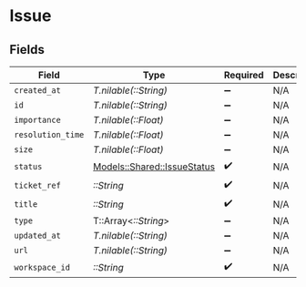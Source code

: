 # Issue


## Fields

| Field                                                             | Type                                                              | Required                                                          | Description                                                       |
| ----------------------------------------------------------------- | ----------------------------------------------------------------- | ----------------------------------------------------------------- | ----------------------------------------------------------------- |
| `created_at`                                                      | *T.nilable(::String)*                                             | :heavy_minus_sign:                                                | N/A                                                               |
| `id`                                                              | *T.nilable(::String)*                                             | :heavy_minus_sign:                                                | N/A                                                               |
| `importance`                                                      | *T.nilable(::Float)*                                              | :heavy_minus_sign:                                                | N/A                                                               |
| `resolution_time`                                                 | *T.nilable(::Float)*                                              | :heavy_minus_sign:                                                | N/A                                                               |
| `size`                                                            | *T.nilable(::Float)*                                              | :heavy_minus_sign:                                                | N/A                                                               |
| `status`                                                          | [Models::Shared::IssueStatus](../../models/shared/issuestatus.md) | :heavy_check_mark:                                                | N/A                                                               |
| `ticket_ref`                                                      | *::String*                                                        | :heavy_check_mark:                                                | N/A                                                               |
| `title`                                                           | *::String*                                                        | :heavy_check_mark:                                                | N/A                                                               |
| `type`                                                            | T::Array<*::String*>                                              | :heavy_minus_sign:                                                | N/A                                                               |
| `updated_at`                                                      | *T.nilable(::String)*                                             | :heavy_minus_sign:                                                | N/A                                                               |
| `url`                                                             | *T.nilable(::String)*                                             | :heavy_minus_sign:                                                | N/A                                                               |
| `workspace_id`                                                    | *::String*                                                        | :heavy_check_mark:                                                | N/A                                                               |